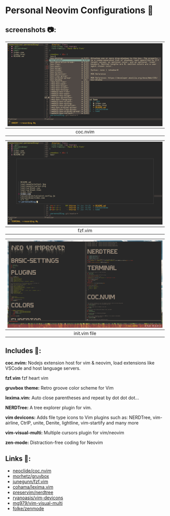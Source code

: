 # Personal Neovim Configurations :rocket:

## screenshots :camera::


|![coc.nvim](./githubAssets/coc.png "Coc.nvim")|
|:--:|
| coc.nvim  |

|![fzf.vim](./githubAssets/fzf.png)|
|:--:|
|fzf.vim|

|![init.vim](./githubAssets/initvim.png)|
|:--:|
|init.vim file|
## Includes :open_file_folder::
**coc.nvim:** Nodejs extension host for vim & neovim, load extensions like VSCode and host language servers.

**fzf.vim** fzf heart vim

**gruvbox theme:** Retro groove color scheme for Vim 

**lexima.vim:** Auto close parentheses and repeat by dot dot dot...

**NERDTree:** A tree explorer plugin for vim.   

**vim devicons:** Adds file type icons to Vim plugins such as: NERDTree, vim-airline, CtrlP, unite, Denite, lightline, vim-startify and many more	 

**vim-visual-multi:** Multiple cursors plugin for vim/neovim

**zen-mode:** Distraction-free coding for Neovim

## Links :link::
- [neoclide/coc.nvim](https://github.com/neoclide/coc.nvim)
- [morhetz/gruvbox](https://github.com/morhetz/gruvbox)
- [junegunn/fzf.vim](https://github.com/junegunn/fzf.vim)
- [cohama/lexima.vim](https://github.com/cohama/lexima.vim)
- [preservim/nerdtree](https://github.com/preservim/nerdtree)
- [ryanoasis/vim-devicons](https://github.com/ryanoasis/vim-devicons)
- [mg979/vim-visual-multi](https://github.com/mg979/vim-visual-multi)
- [folke/zenmode](https://github.com/folke/zen-mode.nvim)